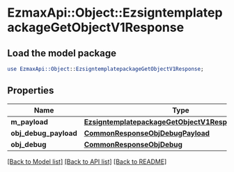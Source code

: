 # EzmaxApi::Object::EzsigntemplatepackageGetObjectV1Response

## Load the model package
```perl
use EzmaxApi::Object::EzsigntemplatepackageGetObjectV1Response;
```

## Properties
Name | Type | Description | Notes
------------ | ------------- | ------------- | -------------
**m_payload** | [**EzsigntemplatepackageGetObjectV1ResponseMPayload**](EzsigntemplatepackageGetObjectV1ResponseMPayload.md) |  | 
**obj_debug_payload** | [**CommonResponseObjDebugPayload**](CommonResponseObjDebugPayload.md) |  | [optional] 
**obj_debug** | [**CommonResponseObjDebug**](CommonResponseObjDebug.md) |  | [optional] 

[[Back to Model list]](../README.md#documentation-for-models) [[Back to API list]](../README.md#documentation-for-api-endpoints) [[Back to README]](../README.md)


